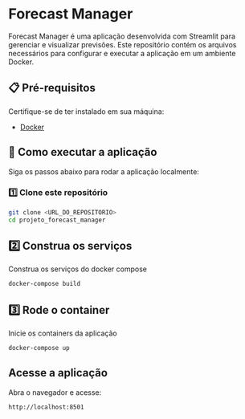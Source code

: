 # Forecast Manager

Forecast Manager é uma aplicação desenvolvida com Streamlit para gerenciar e visualizar previsões. Este repositório contém os arquivos necessários para configurar e executar a aplicação em um ambiente Docker.

## 📋 Pré-requisitos

Certifique-se de ter instalado em sua máquina:
- [Docker](https://www.docker.com/get-started)

## 🚀 Como executar a aplicação

Siga os passos abaixo para rodar a aplicação localmente:

### 1️⃣ Clone este repositório
```bash
git clone <URL_DO_REPOSITORIO>
cd projeto_forecast_manager
```

## 2️⃣ Construa os serviços
Construa os serviços do docker compose
```bash
docker-compose build
```
## 3️⃣ Rode o container
Inicie os containers da aplicação
```bash
docker-compose up
```

## Acesse a aplicação
Abra o navegador e acesse:
```bash
http://localhost:8501
```

